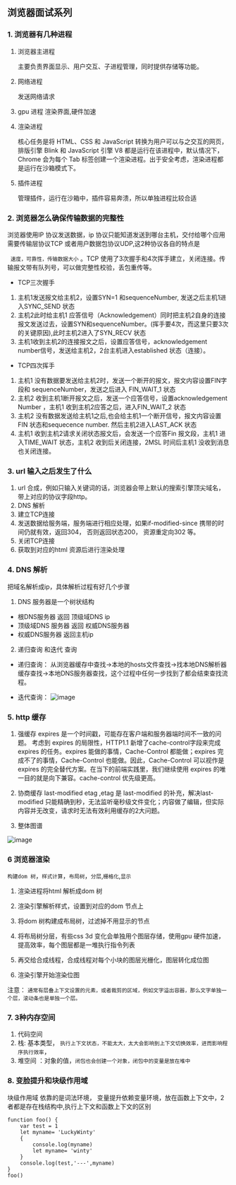 ## 浏览器面试系列

### 1. 浏览器有几种进程
1. 浏览器主进程 

    主要负责界面显示、用户交互、子进程管理，同时提供存储等功能。

2. 网络进程

    发送网络请求
    
3. gpu 进程  渲染界面,硬件加速
4. 渲染进程  

    核心任务是将 HTML、CSS 和 JavaScript 转换为用户可以与之交互的网页，排版引擎 Blink 和 JavaScript 引擎 V8 都是运行在该进程中，默认情况下，Chrome 会为每个 Tab 标签创建一个渲染进程。出于安全考虑，渲染进程都是运行在沙箱模式下。

5. 插件进程

    管理插件，运行在沙箱中，插件容易奔溃，所以单独进程比较合适

### 2. 浏览器怎么确保传输数据的完整性

浏览器使用IP 协议发送数据，ip 协议只能知道发送到哪台主机，交付给哪个应用需要传输层协议TCP 或者用户数据包协议UDP,这2种协议各自的特点是

``` 速度，可靠性，传输数据大小``` 。TCP 使用了3次握手和4次挥手建立，关闭连接。传输报文带有队列号，可以做完整性校验，丢包重传等。

* TCP三次握手

1. 主机1发送报文给主机2，设置SYN=1 和sequenceNumber, 发送之后主机1进入SYNC_SEND 状态
2. 主机2此时给主机1 应答信号（Acknowledgement）同时把主机2自身的连接报文发送过去，设置SYN和sequenceNumber。(挥手要4次，而这里只要3次的关键原因),此时主机2进入了SYN_RECV 状态
3. 主机1收到主机2的连接报文之后，设置应答信号，acknowledgement number信号，发送给主机2，2台主机进入established 状态（连接）。

* TCP四次挥手
1. 主机1 没有数据要发送给主机2时，发送一个断开的报文，报文内容设置FIN字段和 sequenceNumber，发送之后进入 FIN_WAIT_1 状态
2. 主机2 收到主机1断开报文之后，发送一个应答信号，设置acknowledgement Number ，主机1 收到主机2应答之后，进入FIN_WAIT_2 状态
3. 主机2 没有数据发送给主机1之后,也会给主机1一个断开信号，报文内容设置FIN 状态和sequecence number. 然后主机2进入LAST_ACK 状态
4. 主机1 收到主机2请求关闭状态报文后，会发送一个应答Fin 报文段，主机1 进入TIME_WAIT 状态，主机2 收到后关闭连接，2MSL 时间后主机1 没收到消息也关闭连接。

### 3. url 输入之后发生了什么

1. url 合成，例如只输入关键词的话，浏览器会带上默认的搜索引擎顶尖域名，带上对应的协议字段http。
2. DNS 解析
3. 建立TCP连接
4. 发送数据给服务端，服务端进行相应处理，如果if-modified-since 携带的时间仍就有效，返回304， 否则返回状态200， 资源重定向302 等。
5. 关闭TCP连接
6. 获取到对应的html 资源后进行渲染处理

### 4. DNS 解析
   把域名解析成ip，具体解析过程有好几个步骤
1. DNS 服务器是一个树状结构

* 根DNS服务器 返回 顶级域DNS ip
* 顶级域DNS 服务器 返回 权威DNS服务器
* 权威DNS服务器 返回主机ip

2. 递归查询 和迭代 查询

* 递归查询： 从浏览器缓存中查找->本地的hosts文件查找->找本地DNS解析器缓存查找->本地DNS服务器查找，这个过程中任何一步找到了都会结束查找流程。

* 迭代查询：
![image](https://mmbiz.qpic.cn/sz_mmbiz_jpg/2wV7LicL762ZUCR5WEela9H9fDfYic8BApiaGWKMcic9TPQKGcwHlPhq5K9WBgr6ZZpoaCVhibtZx6Ewtcy5nlDgEbQ/640?wx_fmt=jpeg&tp=webp&wxfrom=5&wx_lazy=1&wx_co=1)
### 5. http 缓存

1. 强缓存
expires 是一个时间戳，可能存在客户端和服务器端时间不一致的问题。
考虑到 expires 的局限性，HTTP1.1 新增了cache-control字段来完成 expires 的任务。expires 能做的事情，Cache-Control 都能做；expires 完成不了的事情，Cache-Control 也能做。因此，Cache-Control 可以视作是 expires 的完全替代方案。在当下的前端实践里，我们继续使用 expires 的唯一目的就是向下兼容。cache-control 优先级更高。

2. 协商缓存
last-modified etag ,etag 是 last-modified 的补充，解决last-modified 只能精确到秒，无法监听毫秒级文件变化；内容做了编辑，但实际内容并无改变，请求时无法有效利用缓存的2大问题。

3. 整体图谱

![image](https://mmbiz.qpic.cn/mmbiz_jpg/2wV7LicL762Yiaw2R76AlG93kEADDlb7liaW9XXFkicFQKUbViclh1X1XYgSOtpzBCyOXXTQficE8rUQmznxEWu6UgHA/640?wx_fmt=jpeg&tp=webp&wxfrom=5&wx_lazy=1&wx_co=1)


### 6 浏览器渲染

`构建dom 树`，`样式计算`，`布局树`，`分层`,`栅格化`,`显示`

1. 渲染进程将html 解析成dom 树

2. 渲染引擎解析样式，设置到对应的dom 节点上

3. 将dom 树构建成布局树，过滤掉不用显示的节点

4. 将布局树分层，有些css 3d 变化会单独用个图层存储，使用gpu 硬件加速，提高效率，每个图层都是一堆执行指令列表

5. 再交给合成线程，合成线程对每个小块的图层光栅化，图层转化成位图

6. 渲染引擎开始渲染位图


注意： `通常有层叠上下文设置的元素，或者裁剪的区域，例如文字溢出容器，那么文字单独一个层，滚动条也是单独一个层。`

### 7. 3种内存空间

1. 代码空间
2. 栈: 基本类型， `执行上下文状态，不能太大，太大会影响到上下文切换效率，进而影响程序执行效率`，
3. 堆空间 ：对象的值，`闭包也会创建一个对象，闭包中的变量是放在堆中`

### 8. 变脸提升和块级作用域

块级作用域 依靠的是词法环境， 变量提升依赖变量环境，放在函数上下文中，2者都是存在栈结构中,执行上下文和函数上下文的区别

```
function foo() {
    var test = 1
    let myname= 'LuckyWinty'
    {
        console.log(myname)
        let myname= 'winty'
    }
    console.log(test,'---',myname)
}
foo()

```







